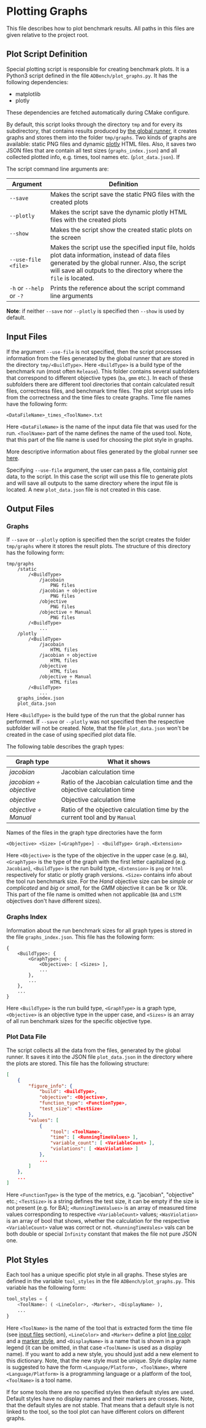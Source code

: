 # Plotting Graphs

This file describes how to plot benchmark results. All paths in this files are given relative to the project root.

## Plot Script Definition

Special plotting script is responsible for creating benchmark plots. It is a Python3 script defined in the file `ADBench/plot_graphs.py`. It has the following dependencies:

* matplotlib
* plotly

These dependencies are fetched automatically during CMake configure.

By default, this script looks through the directory `tmp` and for every its subdirectory, that contains results produced by [the global runner](./GlobalRunner.md), it creates graphs and stores them into the folder `tmp/graphs`. Two kinds of graphs are available: static PNG files and dynamic [plotly](https://plot.ly/python/) HTML files. Also, it saves two JSON files that are contain all test sizes (`graphs_index.json`) and all collected plotted info, e.g. times, tool names etc. (`plot_data.json`). If 

The script command line arguments are:

| Argument | Definition |
| -- | -- |
| `--save` | Makes the script save the static PNG files with the created plots |
| `--plotly` | Makes the script save the dynamic plotly HTML files with the created plots |
| `--show` | Makes the script show the created static plots on the screen |
| `--use-file <file>` | Makes the script use the specified input file, holds plot data information, instead of data files generated by the global runner. Also, the script will save all outputs to the directory where the `file` is located. |
| `-h` or `--help` or `-?` | Prints the reference about the script command line arguments |

__Note__: if neither `--save` nor `--plotly` is specified then `--show` is used by default.

## Input Files

If the argument `--use-file` is not specified, then the script processes information from the files generated by the global runner that are stored in the directory `tmp/<BuildType>`. Here `<BuildType>` is a build type of the benchmark run (most often `Release`). This folder contains several subfolders that correspond to different objective types (`ba`, `gmm` etc.). In each of these subfolders there are different tool directories that contain calculated result files, correctness files, and benchmark time files. The plot script uses info from the correctness and the time files to create graphs. Time file names have the following form:

```
<DataFileName>_times_<ToolName>.txt
```

Here `<DataFileName>` is the name of the input data file that was used for the run. `<ToolName>` part of the name defines the name of the used tool. Note, that this part of the file name is used for choosing the plot style in graphs.

More descriptive information about files generated by the global runner see [here](./GlobalRunner.md#Output).

Specifying `--use-file` argument, the user can pass a file, containig plot data, to the script. In this case the script will use this file to generate plots and will save all outputs to the same directory where the input file is located. A new `plot_data.json` file is not created in this case.

## Output Files

### Graphs

If `--save` or `--plotly` option is specified then the script creates the folder `tmp/graphs` where it stores the result plots. The structure of this directory has the following form:

```
tmp/graphs
    /static
        /<BuildType>
            /jacobain
                PNG files
            /jacobian ÷ objective
                PNG files
            /objective
                PNG files
            /objective ÷ Manual
                PNG files
        /<BuildType>
            ...
    /plotly
        /<BuildType>
            /jacobain
                HTML files
            /jacobian ÷ objective
                HTML files
            /objective
                HTML files
            /objective ÷ Manual
                HTML files
        /<BuildType>
            ...
    graphs_index.json
    plot_data.json
```

Here `<BuildType>` is the build type of the run that the global runner has performed. If `--save` or `--plotly` was not specified then the respective subfolder will not be created. Note, that the file `plot_data.json` won't be created in the case of using specified plot data file.

The following table describes the graph types:

| Graph type | What it shows |
| -- | -- |
| *jacobian* | Jacobian calculation time |
| *jacobian ÷ objective* | Ratio of the Jacobian calculation time and the objective calculation time |
| *objective* | Objective calculation time |
| *objective ÷ Manual* | Ratio of the objective calculation time by the current tool and by `Manual` |

Names of the files in the graph type directories have the form

```
<Objective> <Size> [<GraphType>] - <BuildType> Graph.<Extension>
```

Here `<Objective>` is the type of the objective in the upper case (e.g. `BA`), `<GraphType>` is the type of the graph with the first letter capitalized (e.g. `Jacobian`), `<BuildType>` is the run build type, `<Extension>` is `png` or `html` respectively for static or plotly graph versions. `<Size>` contains info about the tool run benchmark size. For the _Hand_ objective size can be _simple_ or _complicated_ and _big_ or _small_, for the _GMM_ objective it can be _1k_ or _10k_. This part of the file name is omitted when not applicable (`BA` and `LSTM` objectives don't have different sizes).

### Graphs Index

Information about the run benchmark sizes for all graph types is stored in the file `graphs_index.json`. This file has the following form:

```
{
    <BuildType>: {
        <GraphType>: {
            <Objective>: [ <Sizes> ],
            ...
        },
        ...
    },
    ...
}
```

Here `<BuildType>` is the run build type, `<GraphType>` is a graph type, `<Objective>` is an objective type in the upper case, and `<Sizes>` is an array of all run benchmark sizes for the specific objective type.

### Plot Data File

The script collects all the data from the files, generated by the global runner. It saves it into the JSON file `plot_data.json` in the directory where the plots are stored. This file has the following structure:

```json
[
    {
        "figure_info": {
            "build": <BuildType>,
            "objective": <Objective>,
            "function_type": <FunctionType>,
            "test_size": <TestSize>
        },
        "values": [
            {
                "tool": <ToolName>,
                "time": [ <RunningTimeValues> ],
                "variable_count": [ <VariableCount> ],
                "violations": [ <WasViolation> ]
            },
            ...
        ]
    },
    ...
]
```
Here `<FunctionType>` is the type of the metrics, e.g. "jacobian", "objective" etc.; `<TestSize>` is a string defines the test size, it can be empty if the size is not present (e.g. for BA); `<RunningTimeValues>` is an array of measured time values corresponding to respective `<VariableCount>` values; `<WasViolation>` is an array of bool that shows, whether the calculation for the respective `<VariableCount>` value was correct or not. `<RunningTimeVales>` vals can be both double or special `Infinity` constant that makes the file not pure JSON one.

## Plot Styles

Each tool has a unique specific plot style in all graphs. These styles are defined in the variable `tool_styles` in the file `ADBench/plot_graphs.py`. This variable has the following form:

```python
tool_styles = {
    <ToolName>: ( <LineColor>, <Marker>, <DisplayName> ),
    ...
}
```

Here `<ToolName>` is the name of the tool that is extracted form the time file (see [input files](#Input-files) section), `<LineColor>` and `<Marker>` define a plot [line color](https://matplotlib.org/2.0.2/api/colors_api.html) and a [marker style](https://matplotlib.org/2.1.2/api/markers_api.html#module-matplotlib.markers), and `<DisplayName>` is a name that is shown in a graph legend (it can be omitted, in that case `<ToolName>` is used as a display name). If you want to add a new style, you should just add a new element to this dictionary. Note, that the new style must be unique. Style display name is suggested to have the form `<Language/Platform>, <ToolName>`, where `<Language/Platform>` is a programming language or a platform of the tool, `<ToolName>` is a tool name.

If for some tools there are no specified styles then default styles are used. Default styles have no display names and their markers are crosses. Note, that the default styles are not stable. That means that a default style is not linked to the tool, so the tool plot can have different colors on different graphs. 